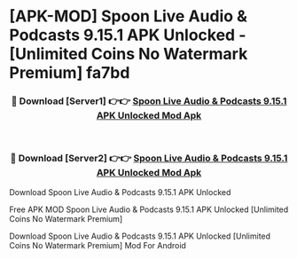 # [APK-MOD] Spoon  Live Audio & Podcasts 9.15.1 APK Unlocked - [Unlimited Coins No Watermark Premium] fa7bd



<div align="center">
<h3>🔴 Download [Server1] 👉👉 <a href="https://momento.my/?title=Spoon__Live_Audio_&_Podcasts_9.15.1_APK_Unlocked">Spoon  Live Audio & Podcasts 9.15.1 APK Unlocked Mod Apk</a></h3><br>

<h3>🔴 Download [Server2] 👉👉 <a href="https://momento.my/?title=Spoon__Live_Audio_&_Podcasts_9.15.1_APK_Unlocked">Spoon  Live Audio & Podcasts 9.15.1 APK Unlocked Mod Apk</a></h3>
</div>



Download Spoon  Live Audio & Podcasts 9.15.1 APK Unlocked 

Free APK MOD Spoon  Live Audio & Podcasts 9.15.1 APK Unlocked [Unlimited Coins No Watermark Premium]

Download Spoon  Live Audio & Podcasts 9.15.1 APK Unlocked [Unlimited Coins No Watermark Premium] Mod For Android
